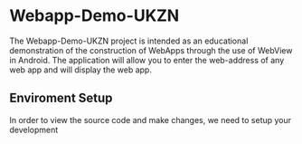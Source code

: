 # Webapp-Demo-UKZN
The Webapp-Demo-UKZN project is intended as an educational demonstration of the construction of WebApps through the use of WebView in Android. The application will allow you to enter the web-address of any web app and will display the web app. 

## Enviroment Setup
In order to view the source code and make changes, we need to setup your development 

<!--stackedit_data:
eyJoaXN0b3J5IjpbLTIwMDI0MjQ5MTBdfQ==
-->